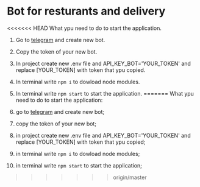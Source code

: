 <h1>Bot for resturants and delivery</h1>

<<<<<<< HEAD
What ypu need to do to start the application.

1) Go to [telegram](https://t.me/BotFather) and create new bot.

2) Copy the token of your new bot.

3) In project create new .env file and API_KEY_BOT='YOUR_TOKEN' and replace [YOUR_TOKEN] with token that ypu copied.

4) In terminal write ```npm i``` to dowload node modules.

5) In terminal write ```npm start``` to start the application.
=======
What ypu need to do to start the application:

1) go to [telegram](https://t.me/BotFather) and create new bot;

2) copy the token of your new bot;

3) in project create new .env file and API_KEY_BOT='YOUR_TOKEN' and replace [YOUR_TOKEN] with token that ypu copied;
   
4) in terminal write ```npm i``` to dowload node modules;

5) in terminal write ```npm start``` to start the application;


                
>>>>>>> origin/master
